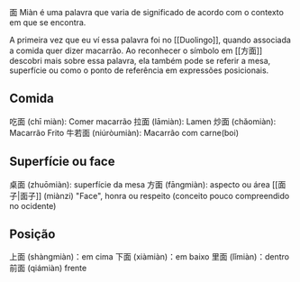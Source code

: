 面 Miàn é uma palavra que varia de significado de acordo com o contexto em que se encontra.

A primeira vez que eu ví essa palavra foi no [[Duolingo]],  quando associada a comida quer dizer macarrão. Ao reconhecer o símbolo em [[方面]] descobri mais sobre essa palavra, ela também pode se referir a mesa, superfície ou como o ponto de referência em expressões posicionais.

## Comida
吃面 (chī miàn): Comer macarrão
拉面 (lāmiàn): Lamen
炒面 (chǎomiàn): Macarrão Frito
牛若面 (niúròumiàn): Macarrão com carne(boi)

## Superfície ou face
桌面 (zhuōmiàn): superfície da mesa
方面 (fāngmiàn): aspecto ou área
[[面子|面子]] (miànzi) "Face", honra ou respeito  (conceito pouco compreendido no ocidente)
## Posição
上面 (shàngmiàn)：em cima
下面 (xiàmiàn)：em baixo
里面 (lǐmiàn)：dentro
前面 (qiámiàn) frente
